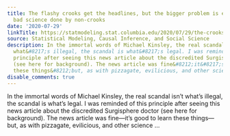 ```yaml
---
title: The flashy crooks get the headlines, but the bigger problem is everyday routine
  bad science done by non-crooks
date: '2020-07-29'
linkTitle: https://statmodeling.stat.columbia.edu/2020/07/29/the-crooks-get-the-headlines-but-the-real-problem-is-bad-science-done-by-non-crooks/
source: Statistical Modeling, Causal Inference, and Social Science
description: In the immortal words of Michael Kinsley, the real scandal isn&#8217;t
  what&#8217;s illegal, the scandal is what&#8217;s legal. I was reminded of this
  principle after seeing this news article about the discredited Surgisphere doctor
  (see here for background). The news article was fine&#8212;it&#8217;s good to learn
  these things&#8212;but, as with pizzagate, evilicious, and other science ...
disable_comments: true
---
```

In the immortal words of Michael Kinsley, the real scandal isn&#8217;t what&#8217;s illegal, the scandal is what&#8217;s legal. I was reminded of this principle after seeing this news article about the discredited Surgisphere doctor (see here for background). The news article was fine&#8212;it&#8217;s good to learn these things&#8212;but, as with pizzagate, evilicious, and other science ...